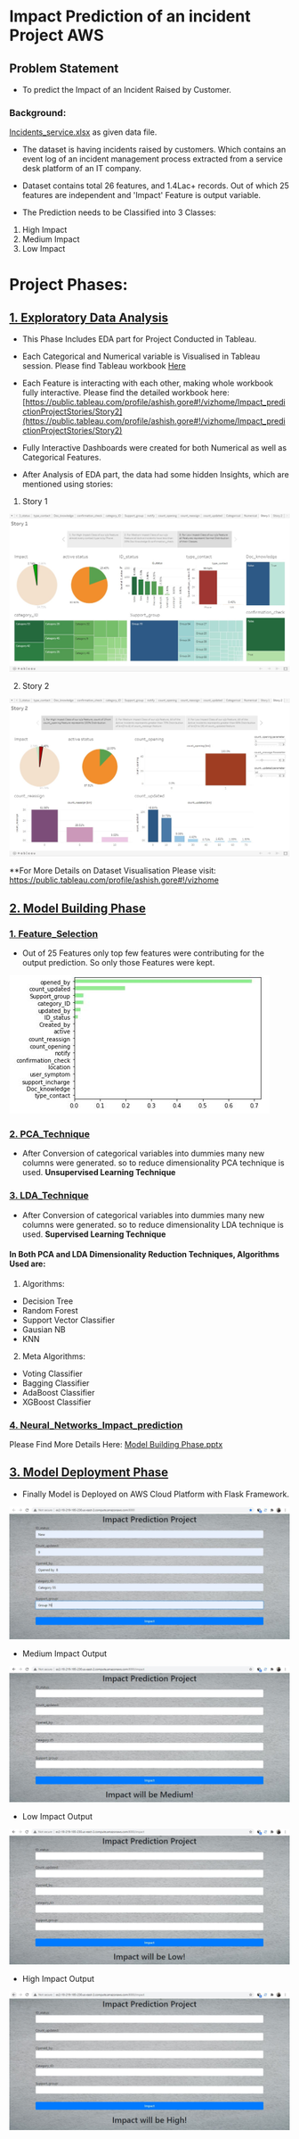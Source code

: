 # Impact Prediction of an incident Project AWS

## Problem Statement 
- To predict the Impact of an Incident Raised by Customer.

### Background:

[Incidents_service.xlsx](https://github.com/Ashish-Gore/Impact-Prediction-of-an-incident-Project/blob/master/Incidents_service.xlsx) as given data file.

- The dataset is having incidents raised by customers. Which contains an event log of an incident management process extracted from a service desk platform of an IT company.

- Dataset contains total 26 features, and 1.4Lac+ records. Out of which 25 features are independent and 'Impact' Feature is output variable.

- The Prediction needs to be Classified into 3 Classes:
1. High Impact
2. Medium Impact
3. Low Impact

# Project Phases:

## [1. Exploratory Data Analysis](https://github.com/Ashish-Gore/Impact-Prediction-of-an-incident-Project/tree/master/1.%20Exploratory%20Data%20Analysis)

- This Phase Includes EDA part for Project Conducted in Tableau.

- Each Categorical and Numerical variable is Visualised in Tableau session. Please find Tableau workbook [Here](https://github.com/Ashish-Gore/Impact-Prediction-of-an-incident-Project/blob/master/1.%20Exploratory%20Data%20Analysis/Impact_prediction%20Project%20Stories%20And%20Insights.twbx)

- Each Feature is interacting with each other, making whole workbook fully interactive. Please find the detailed workbook here: [https://public.tableau.com/profile/ashish.gore#!/vizhome/Impact_predictionProjectStories/Story2](https://public.tableau.com/profile/ashish.gore#!/vizhome/Impact_predictionProjectStories/Story2)

- Fully Interactive Dashboards were created for both Numerical as well as Categorical Features.

- After Analysis of EDA part, the data had some hidden Insights, which are mentioned using stories:

1. Story 1

![template1](https://github.com/Ashish-Gore/Impact-Prediction-of-an-incident-Project/blob/master/1.%20Exploratory%20Data%20Analysis/Story%201%20EDA.jpg)

2. Story 2

![template1](https://github.com/Ashish-Gore/Impact-Prediction-of-an-incident-Project/blob/master/1.%20Exploratory%20Data%20Analysis/Story%202%20EDA.jpg)

**For More Details on Dataset Visualisation Please visit: https://public.tableau.com/profile/ashish.gore#!/vizhome

## [2. Model Building Phase](https://github.com/Ashish-Gore/Impact-Prediction-of-an-incident-Project/tree/master/2.%20Model%20Building%20Phase)

### [1. Feature_Selection](https://github.com/Ashish-Gore/Impact-Prediction-of-an-incident-Project/blob/master/2.%20Model%20Building%20Phase/1.%20Feature_Selection.ipynb)
- Out of 25 Features only top few features were contributing for the output prediction. So only those Features were kept.

![template1](https://github.com/Ashish-Gore/Impact-Prediction-of-an-incident-Project/blob/master/2.%20Model%20Building%20Phase/Imp_Features.JPG)

### [2. PCA_Technique](https://github.com/Ashish-Gore/Impact-Prediction-of-an-incident-Project/blob/master/2.%20Model%20Building%20Phase/2.%20PCA_Technique.ipynb)

- After Conversion of categorical variables into dummies many new columns were generated. so to reduce dimensionality PCA technique is used.
**Unsupervised Learning Technique**

### [3. LDA_Technique](https://github.com/Ashish-Gore/Impact-Prediction-of-an-incident-Project/blob/master/2.%20Model%20Building%20Phase/3.%20LDA_Technique.ipynb)

- After Conversion of categorical variables into dummies many new columns were generated. so to reduce dimensionality LDA technique is used.
**Supervised Learning Technique**

#### In Both PCA and LDA Dimensionality Reduction Techniques, Algorithms Used are:

1. Algorithms:

- Decision Tree
- Random Forest
- Support Vector Classifier
- Gausian NB
- KNN

2. Meta Algorithms:

- Voting Classifier
- Bagging Classifier 
- AdaBoost Classifier
- XGBoost Classifier


### [4. Neural_Networks_Impact_prediction](https://github.com/Ashish-Gore/Impact-Prediction-of-an-incident-Project/blob/master/2.%20Model%20Building%20Phase/4.%20Neural_Networks_Impact_prediction.ipynb)

Please Find More Details Here: [Model Building Phase.pptx](https://github.com/Ashish-Gore/Impact-Prediction-of-an-incident-Project/blob/master/2.%20Model%20Building%20Phase/Model%20Building%20Phase.pptx)


## [3. Model Deployment Phase](https://github.com/Ashish-Gore/Impact-Prediction-of-an-incident-Project/blob/master/Impact_Prediction_final_Model_py.ipynb)

- Finally Model is Deployed on AWS Cloud Platform with Flask Framework.


![template1](https://github.com/Ashish-Gore/Impact-Prediction-of-an-incident-Project/blob/master/templates/SS1.JPG)

- Medium Impact Output

![template1](https://github.com/Ashish-Gore/Impact-Prediction-of-an-incident-Project/blob/master/templates/SS2.JPG)

- Low Impact Output

![template1](https://github.com/Ashish-Gore/Impact-Prediction-of-an-incident-Project/blob/master/templates/SS3.JPG)

- High Impact Output

![template1](https://github.com/Ashish-Gore/Impact-Prediction-of-an-incident-Project/blob/master/templates/SS4.JPG)

